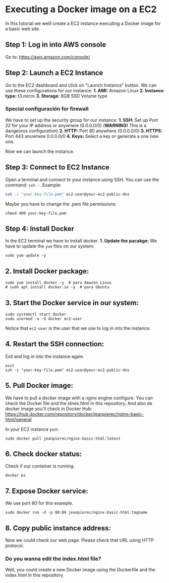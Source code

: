 # Executing a Docker image on a EC2

In this tutorial we weill create a EC2 instance executing a Docker image for a basic web site.

## Step 1: Log in into AWS console

Go to: https://aws.amazon.com/console/

## Step 2: Launch a EC2 Instance
Go to the EC2 dashboard and click on "Launch Instance" button. We can use these configurations for our instance:
**1. AMI:** Amazon Linux
**2. Instance type:** t3.micro
**3. Storage:** 8GB SSD Volume type

### Special configuración for firewall
We have to set up the security group for our instance:
**1. SSH**: Set up Port 22 for your IP address or anywhere (0.0.0.0/0) (**WARNING!** This is a dangeorus configuration)
**2. HTTP:** Port 80 anywhere (0.0.0.0/0)
**3. HTTPS:** Port 443 anuwhere 0.0.0.0/0
**4. Keys:** Select a key or generate a one new one.

Now we can launch the instance.

## Step 3: Connect to EC2 Instance
Open a terminal and connect to your instance using SSH. You can use the command: `ssh -`. Example:
```sh
ssh -i "your-key-file.pem" ec2-user@your-ec2-public-dns
```
Maybe you have to change the .pem file permissions:
```
chmod 400 your-key-file.pem
```

## Step 4: Install Docker
In the EC2 terminal we have to install docker.
**1. Update the pacakge:** We have to update the `yum` files on our system:
```
sudo yum update -y
```

## **2. Install Docker package:** 
```
sudo yum install docker -y  # para Amazon Linux
# sudo apt install docker.io -y  # para Ubuntu
```

## **3. Start the Docker service in our system:**
```
sudo systemctl start docker
sudo usermod -a -G docker ec2-user
```
Notice that `ec2-user` is the user that we use to log in into the instance.

## **4. Restart the SSH connection:** 
Exit and log in into the instance again.

```
exit
ssh -i "your-key-file.pem" ec2-user@your-ec2-public-dns
```

## **5. Pull Docker image:** 
We have to pull a docker image with a nginx engine configure. You can check the Docker file and the idnex.html in this repository. And also de docker image you'll check in Docker Hub: https://hub.docker.com/repository/docker/jeanpierec/nginx-basic-html/general

In your EC2 instance yun:
```
sudo docker pull jeanpierec/nginx-basic-html:latest
```
## **6. Check docker status:** 
Check if our container is running.

```
docker ps
```

## **7. Expose Docker service:** 
We use port 80 for this example.

```
sudo docker run -d -p 80:80 jeanpierec/nginx-basic-html:tagname
```

## **8. Copy public instance address:** 
Now we could check our web page. Please check that URL using HTTP protocol.


### Do you wanna edit the index.html file?

Well, you could create a new Docker image using the Dockerfile and the index.html in this repository.
